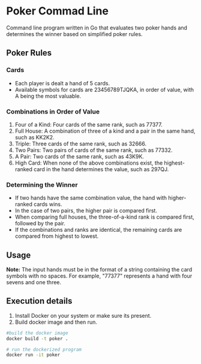 # Poker Commad Line

Command line program written in Go that evaluates two poker hands and determines the winner based on simplified poker rules.

## Poker Rules

### Cards
- Each player is dealt a hand of 5 cards.
- Available symbols for cards are 23456789TJQKA, in order of value, with A being the most valuable.

### Combinations in Order of Value
1. Four of a Kind: Four cards of the same rank, such as 77377.
2. Full House: A combination of three of a kind and a pair in the same hand, such as KK2K2.
3. Triple: Three cards of the same rank, such as 32666.
4. Two Pairs: Two pairs of cards of the same rank, such as 77332.
5. A Pair: Two cards of the same rank, such as 43K9K.
6. High Card: When none of the above combinations exist, the highest-ranked card in the hand determines the value, such as 297QJ.

### Determining the Winner
- If two hands have the same combination value, the hand with higher-ranked cards wins.
- In the case of two pairs, the higher pair is compared first.
- When comparing full houses, the three-of-a-kind rank is compared first, followed by the pair.
- If the combinations and ranks are identical, the remaining cards are compared from highest to lowest.

## Usage

**Note:** The input hands must be in the format of a string containing the card symbols with no spaces. For example, "77377" represents a hand with four sevens and one three.

## Execution details

1. Install Docker on your system or make sure its present.
2. Build docker image and then run.

```bash
#build the docker image
docker build -t poker .

# run the dockerized program
docker run -it poker
